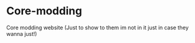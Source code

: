 # Core-modding
Core modding website (Just to show to them im not in it just in case they wanna just!)
